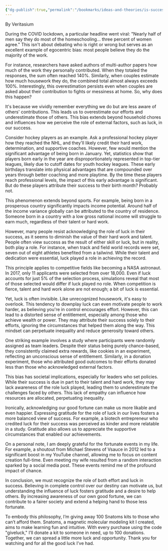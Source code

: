 ```yaml
---
{"dg-publish":true,"permalink":"/bookmarks/ideas-and-theories/is-success-luck-or-hard-work/","tags":["life","luck","productivity","scientific","statistics","theory","work","youtube"]}
---
```



By Veritasium

During the COVID lockdown, a particular headline went viral: "Nearly half of men say they do most of the homeschooling... three percent of women agree." This isn't about debating who is right or wrong but serves as an excellent example of egocentric bias: most people believe they do the majority of the work.

For instance, researchers have asked authors of multi-author papers how much of the work they personally contributed. When they totaled the responses, the sum often reached 140%. Similarly, when couples estimate how much housework they do, the combined total almost always exceeds 100%. Interestingly, this overestimation persists even when couples are asked about their contribution to fights or messiness at home. So, why does this happen?

It's because we vividly remember everything we do but are less aware of others' contributions. This leads us to overestimate our efforts and underestimate those of others. This bias extends beyond household chores and influences how we perceive the role of external factors, such as luck, in our success.

Consider hockey players as an example. Ask a professional hockey player how they reached the NHL, and they'll likely credit their hard work, determination, and supportive coaches. However, few would mention the significant advantage of being born in January. Yet, statistics show that players born early in the year are disproportionately represented in top-tier leagues, likely due to cutoff dates for youth hockey leagues. These early birthdays translate into physical advantages that are compounded over years through better coaching and more playtime. By the time these players reach professional levels, the impact of this early advantage is significant. But do these players attribute their success to their birth month? Probably not.

This phenomenon extends beyond sports. For example, being born in a prosperous country significantly impacts income potential. Around half of the income variance globally can be attributed to the country of residence. Someone born in a country with a low gross national income will struggle to earn much, regardless of their talent or hard work.

However, many people resist acknowledging the role of luck in their success, as it seems to diminish the value of their hard work and talent. People often view success as the result of either skill or luck, but in reality, both play a role. For instance, when track and field world records were set, seven out of eight athletes benefited from a tailwind. While their talent and dedication were essential, luck played a role in achieving the record.

This principle applies to competitive fields like becoming a NASA astronaut. In 2017, only 11 applicants were selected from over 18,000. Even if luck accounts for just 5% of the selection process, simulations reveal that most of those selected would differ if luck played no role. When competition is fierce, talent and hard work alone are not enough; a bit of luck is essential.

Yet, luck is often invisible. Like unrecognized housework, it's easy to overlook. This tendency to downplay luck can even motivate people to work harder, as believing you're in control encourages effort. However, this can lead to a distorted sense of entitlement, especially among those who achieve wealth or power. They may attribute their success solely to their efforts, ignoring the circumstances that helped them along the way. This mindset can perpetuate inequality and reduce generosity toward others.

One striking example involves a study where participants were randomly assigned as team leaders. Despite their status being purely chance-based, they consistently claimed extra rewards, like cookies in an experiment, reflecting an unconscious sense of entitlement. Similarly, in a donation experiment, those who attributed good outcomes to their efforts donated less than those who acknowledged external factors.

This bias has societal implications, especially for leaders who set policies. While their success is due in part to their talent and hard work, they may lack awareness of the role luck played, leading them to underestimate the challenges faced by others. This lack of empathy can influence how resources are allocated, perpetuating inequality.

Ironically, acknowledging our good fortune can make us more likable and even happier. Expressing gratitude for the role of luck in our lives fosters a more balanced view of success. For example, a biotech entrepreneur who credited luck for their success was perceived as kinder and more relatable in a study. Gratitude also allows us to appreciate the supportive circumstances that enabled our achievements.

On a personal note, I am deeply grateful for the fortunate events in my life. For example, a shoutout from Michael Stevens of Vsauce in 2012 led to a significant boost in my YouTube channel, allowing me to focus on content creation full-time. Even meeting my wife resulted from a random interaction sparked by a social media post. These events remind me of the profound impact of chance.

In conclusion, we must recognize the role of both effort and luck in success. Believing in complete control over our destiny can motivate us, but understanding the influence of luck fosters gratitude and a desire to help others. By increasing awareness of our own good fortune, we can contribute to a fairer society and extend a helping hand to those less fortunate.

To embody this philosophy, I’m giving away 100 Snatoms kits to those who can’t afford them. Snatoms, a magnetic molecular modeling kit I created, aims to make learning fun and intuitive. With every purchase using the code "giveluck," I’ll donate a kit to someone in need, up to 100 donations. Together, we can spread a little more luck and opportunity. Thank you for watching and for all the good luck I’ve had.
